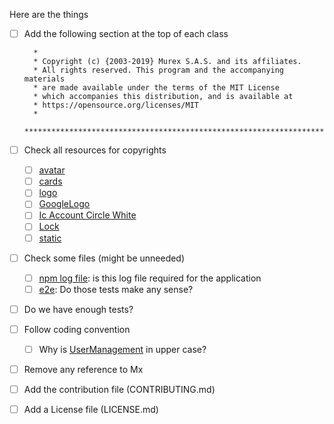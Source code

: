 Here are the things 
- [ ] Add the following section at the top of each class
    ```java/*******************************************************************************
      *
      * Copyright (c) {2003-2019} Murex S.A.S. and its affiliates.
      * All rights reserved. This program and the accompanying materials
      * are made available under the terms of the MIT License
      * which accompanies this distribution, and is available at
      * https://opensource.org/licenses/MIT
      *
      *******************************************************************************/
   ``` 
- [ ] Check all resources for copyrights 
    - [ ] [avatar](src/assets/images/avatar)
    - [ ] [cards](src/assets/images/cards/scrum)
    - [ ] [logo](src/assets/images/logo)
    - [ ] [GoogleLogo](src/assets/images/GoogleLogo.svg)
    - [ ] [Ic Account Circle White](src/assets/images/ic_account_circle_white_48px.svg)
    - [ ] [Lock](src/assets/images/lock.svg)
    - [ ] [static](src/static)
- [ ] Check some files (might be unneeded)
     - [ ] [npm log file](npm-debug.log.1856642228): is this log file required for the application
     - [ ] [e2e](e2e): Do those tests make any sense?
- [ ] Do we have enough tests?
- [ ] Follow coding convention
     - [ ] Why is [UserManagement](src/app/UserManagement) in upper case?
- [ ] Remove any reference to Mx
- [ ] Add the contribution file (CONTRIBUTING.md) 
- [ ] Add a License file (LICENSE.md)
    

    

